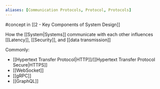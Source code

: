 ```yaml
---
aliases: [Communication Protocols, Protocol, Protocols]
---
```


#concept in [[2 - Key Components of System Design]]

How the [[System|Systems]] communicate with each other influences [[Latency]], [[Security]], and [[data transmission]]

Commonly:

- [[Hypertext Transfer Protocol|HTTP]]/[[Hypertext Transfer Protocol Secure|HTTPS]]
- [[WebSocket]]
- [[gRPC]]
- [[GraphQL]]